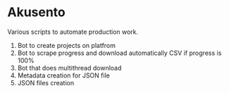 # Akusento

Various scripts to automate production work. 

1. Bot to create projects on platfrom 
2. Bot to scrape progress and download automatically CSV if progress is 100%
3. Bot that does multithread download
4. Metadata creation for JSON file
5. JSON files creation
